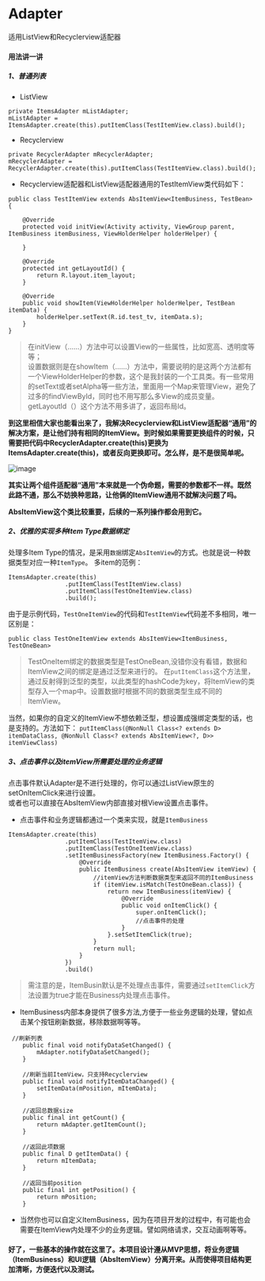 # Adapter
适用ListView和Recyclerview适配器
#### 用法讲一讲
##### 1、普通列表
- ListView

```
private ItemsAdapter mListAdapter;
mListAdapter = ItemsAdapter.create(this).putItemClass(TestItemView.class).build();
```
- Recyclerview

```
private RecyclerAdapter mRecyclerAdapter;
mRecyclerAdapter = RecyclerAdapter.create(this).putItemClass(TestItemView.class).build();
```
- Recyclerview适配器和ListView适配器通用的TestItemView类代码如下：

```
public class TestItemView extends AbsItemView<ItemBusiness, TestBean> {

    @Override
    protected void initView(Activity activity, ViewGroup parent, ItemBusiness itemBusiness, ViewHolderHelper holderHelper) {

    }

    @Override
    protected int getLayoutId() {
        return R.layout.item_layout;
    }

    @Override
    public void showItem(ViewHolderHelper holderHelper, TestBean itemData) {
        holderHelper.setText(R.id.test_tv, itemData.s);
    }
}
```
> 在initView（……）方法中可以设置View的一些属性，比如宽高、透明度等等；  
设置数据则是在showItem（……）方法中，需要说明的是这两个方法都有一个ViewHolderHelper的参数，这个是我封装的一个工具类。有一些常用的setText或者setAlpha等一些方法，里面用一个Map来管理View，避免了过多的findViewById，同时也不用写那么多View的成员变量。  
getLayoutId（）这个方法不用多讲了，返回布局Id。

**到这里相信大家也能看出来了，我解决Recyclerview和ListView适配器“通用”的解决方案，是让他们持有相同的ItemView。到时候如果需要更换组件的时候，只需要把代码中RecyclerAdapter.create(this)更换为ItemsAdapter.create(this)，或者反向更换即可。怎么样，是不是很简单呢。**
  
  ![image](http://ubq.ubiaoqing.com/ubiaoqing57e8a1326e33d29011.jpg)

**其实让两个组件适配器“通用”本来就是一个伪命题，需要的参数都不一样。既然此路不通，那么不妨换种思路，让他俩的ItemView通用不就解决问题了吗。**

**AbsItemView这个类比较重要，后续的一系列操作都会用到它。**

##### 2、优雅的实现多种Item Type数据绑定

处理多Item Type的情况，是采用`数据`绑定`AbsItemView`的方式。也就是说一种数据类型对应一种`ItemType`。
多item的范例：
```
ItemsAdapter.create(this)
                .putItemClass(TestItemView.class)
                .putItemClass(TestOneItemView.class)
                .build();
```
由于是示例代码，`TestOneItemView`的代码和`TestItemView`代码差不多相同，唯一区别是：
```
public class TestOneItemView extends AbsItemView<ItemBusiness, TestOneBean>
```
> TestOneItem绑定的数据类型是TestOneBean,没错你没有看错，数据和ItemView之间的绑定是通过泛型来进行的。
> 在`putItemClass`这个方法里，通过反射得到泛型的类型，以此类型的hashCode为key，将ItemView的类型存入一个map中。设置数据时根据不同的数据类型生成不同的ItemView。

当然，如果你的自定义的ItemView不想依赖泛型，想设置成强绑定类型的话，也是支持的。方法如下：
`putItemClass(@NonNull Class<? extends D> itemDataClass,
                                        @NonNull Class<? extends AbsItemView<?, D>> itemViewClass)`
                                        
                                        

##### 3、点击事件以及itemView所需要处理的业务逻辑
点击事件默认Adapter是不进行处理的，你可以通过ListView原生的setOnItemClick来进行设置。  
或者也可以直接在AbsItemView内部直接对根View设置点击事件。
- 点击事件和业务逻辑都通过一个类来实现，就是`ItemBusiness`

```
ItemsAdapter.create(this)
                .putItemClass(TestItemView.class)
                .putItemClass(TestOneItemView.class)
                .setItemBusinessFactory(new ItemBusiness.Factory() {
                    @Override
                    public ItemBusiness create(AbsItemView itemView) {
                    	//itemView方法判断数据类型来返回不同的ItemBusiness
                        if (itemView.isMatch(TestOneBean.class)) {
                            return new ItemBusiness(itemView) {
                                @Override
                                public void onItemClick() {
                                    super.onItemClick();
                                    //点击事件的处理
                                }
                            }.setSetItemClick(true);
                        }
                        return null;
                    }
                })
                .build()
```
>需注意的是，ItemBusin默认是不处理点击事件，需要通过`setItemClick`方法设置为true才能在Business内处理点击事件。

- ItemBusiness内部本身提供了很多方法,方便于一些业务逻辑的处理，譬如点击某个按钮刷新数据，移除数据啊等等。

```
 //刷新列表
    public final void notifyDataSetChanged() {
        mAdapter.notifyDataSetChanged();
    }

    //刷新当前ItemView，只支持Recyclerview
    public final void notifyItemDataChanged() {
        setItemData(mPosition, mItemData);
    }
    
    //返回总数据size
    public final int getCount() {
        return mAdapter.getItemCount();
    }

    //返回此项数据
    public final D getItemData() {
        return mItemData;
    }

    //返回当前position
    public final int getPosition() {
        return mPosition;
    }
```
- 当然你也可以自定义ItemBusiness，因为在项目开发的过程中，有可能也会需要在ItemView内处理不少的业务逻辑。譬如网络请求，交互动画啊等等。

#### 好了，一些基本的操作就在这里了。本项目设计遵从MVP思想，将业务逻辑（ItemBusiness）和UI逻辑（AbsItemView）分离开来。从而使得项目结构更加清晰，方便迭代以及测试。
